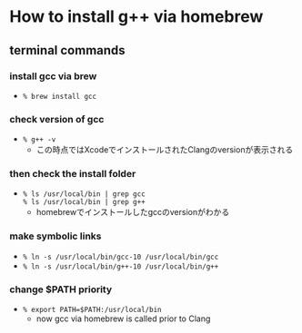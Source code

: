 # How to install g++ via homebrew

## terminal commands

### install gcc via brew
- ```% brew install gcc```
### check version of gcc
- ```% g++ -v```
  - この時点ではXcodeでインストールされたClangのversionが表示される

### then check the install folder
- ```% ls /usr/local/bin | grep gcc```  
```% ls /usr/local/bin | grep g++```
  - homebrewでインストールしたgccのversionがわかる

### make symbolic links
- ```% ln -s /usr/local/bin/gcc-10 /usr/local/bin/gcc```
- ```% ln -s /usr/local/bin/g++-10 /usr/local/bin/g++```

### change $PATH priority
- ```% export PATH=$PATH:/usr/local/bin```
  - now gcc via homebrew is called prior to Clang